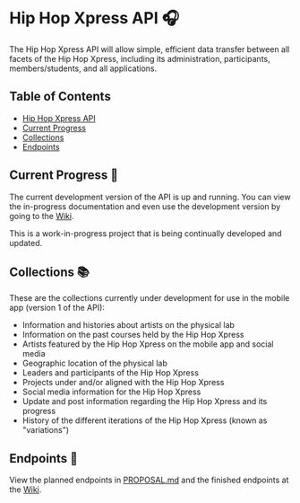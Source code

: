 # Hip Hop Xpress API :headphones:
The Hip Hop Xpress API will allow simple, efficient data transfer between all facets of the Hip Hop Xpress, including its administration, participants, members/students, and all applications.

## Table of Contents
* [Hip Hop Xpress API](#hip-hop-xpress-api-headphones)
* [Current Progress](#current-progress-hammer)
* [Collections](#collections-books)
* [Endpoints](#endpoints-electric_plug)

## Current Progress :hammer:
The current development version of the API is up and running. You can view the in-progress documentation and even use the development version by going to the [Wiki](https://github.com/Hip-Hop-Xpress/hhx-api/wiki).

This is a work-in-progress project that is being continually developed and updated.

## Collections :books:

These are the collections currently under development for use in the mobile app (version 1 of the API):
* Information and histories about artists on the physical lab
* Information on the past courses held by the Hip Hop Xpress
* Artists featured by the Hip Hop Xpress on the mobile app and social media
* Geographic location of the physical lab
* Leaders and participants of the Hip Hop Xpress
* Projects under and/or aligned with the Hip Hop Xpress
* Social media information for the Hip Hop Xpress
* Update and post information regarding the Hip Hop Xpress and its progress
* History of the different iterations of the Hip Hop Xpress (known as "variations")

## Endpoints :electric_plug:
View the planned endpoints in [PROPOSAL.md](PROPOSAL.md) and the finished endpoints at the [Wiki](https://github.com/Hip-Hop-Xpress/hhx-api/wiki/Endpoints).
